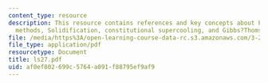 ```yaml
---
content_type: resource
description: This resource contains references and key concepts about Perturbation
  methods, Solidification, constitutional supercooling, and Gibbs?Thomson effect.
file: /media/https%3A/open-learning-course-data-rc.s3.amazonaws.com/3-21-kinetic-processes-in-materials-spring-2006/af0ef802699c5764a091f88795ef9af9_ls27.pdf
file_type: application/pdf
resourcetype: Document
title: ls27.pdf
uid: af0ef802-699c-5764-a091-f88795ef9af9
---
```

